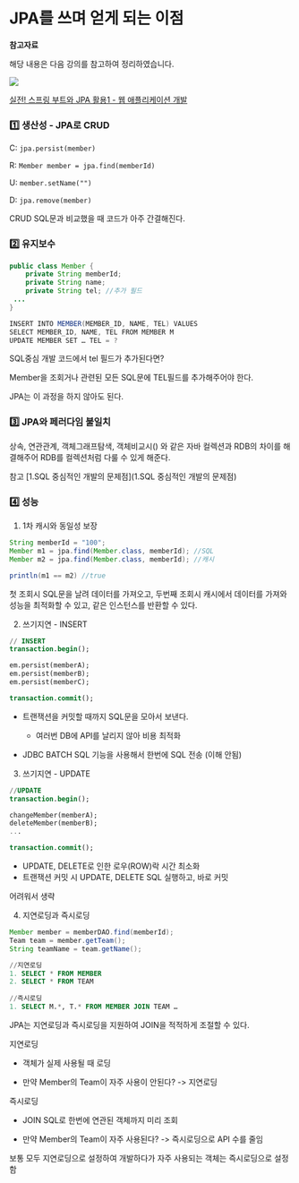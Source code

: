 # JPA를 쓰며 얻게 되는 이점

**참고자료**

해당 내용은 다음 강의를 참고하여 정리하였습니다. 

![](https://cdn.inflearn.com/public/courses/324119/course_cover/07c45106-3cfa-4dd6-93ed-a6449591831c/%E1%84%80%E1%85%B3%E1%84%85%E1%85%AE%E1%86%B8%205%20%E1%84%87%E1%85%A9%E1%86%A8%E1%84%89%E1%85%A1%204.png)

[실전! 스프링 부트와 JPA 활용1 - 웹 애플리케이션 개발](https://www.inflearn.com/course/%EC%8A%A4%ED%94%84%EB%A7%81%EB%B6%80%ED%8A%B8-JPA-%ED%99%9C%EC%9A%A9-1/dashboard)



### 1️⃣ 생산성 - JPA로 CRUD

C: `jpa.persist(member)`

R: `Member member = jpa.find(memberId)`

U: `member.setName("")`

D: `jpa.remove(member)`

CRUD SQL문과 비교했을 때 코드가 아주 간결해진다.



### 2️⃣ 유지보수

```java
public class Member {
    private String memberId;
    private String name;
    private String tel;	//추가 필드
 ...
}

INSERT INTO MEMBER(MEMBER_ID, NAME, TEL) VALUES
SELECT MEMBER_ID, NAME, TEL FROM MEMBER M
UPDATE MEMBER SET … TEL = ?
```

SQL중심 개발 코드에서 tel 필드가 추가된다면?

Member을 조회거나 관련된 모든 SQL문에 TEL필드를 추가해주어야 한다.

JPA는 이 과정을 하지 않아도 된다.



### 3️⃣ JPA와 페러다임 불일치

상속, 연관관계, 객체그래프탐색, 객체비교시() 와 같은 자바 컬렉션과 RDB의 차이를 해결해주어 RDB를 컬렉션처럼 다룰 수 있게 해준다.

참고 [1.SQL 중심적인 개발의 문제점](1.SQL 중심적인 개발의 문제점)



### 4️⃣ 성능

1. 1차 캐시와 동일성 보장

```java
String memberId = "100";
Member m1 = jpa.find(Member.class, memberId); //SQL
Member m2 = jpa.find(Member.class, memberId); //캐시

println(m1 == m2) //true
```

첫 조회시 SQL문을 날려 데이터를 가져오고, 두번째 조회시 캐시에서 데이터를 가져와 성능을 최적화할 수 있고, 같은 인스턴스를 반환할 수 있다.



2. 쓰기지연 - INSERT

```sql
// INSERT
transaction.begin();

em.persist(memberA);
em.persist(memberB);
em.persist(memberC);

transaction.commit();
```

- 트랜잭션을 커밋할 때까지 SQL문을 모아서 보낸다.
  - 여러번 DB에 API를 날리지 않아 비용 최적화

- JDBC BATCH SQL 기능을 사용해서 한번에 SQL 전송 (이해 안됨)



3. 쓰기지연 - UPDATE

```sql
//UPDATE
transaction.begin();

changeMember(memberA); 
deleteMember(memberB); 
...

transaction.commit(); 
```

- UPDATE, DELETE로 인한 로우(ROW)락 시간 최소화
- 트랜잭션 커밋 시 UPDATE, DELETE SQL 실행하고, 바로 커밋

어려워서 생략



4. 지연로딩과 즉시로딩

```java
Member member = memberDAO.find(memberId);
Team team = member.getTeam();
String teamName = team.getName();
```

```sql
//지연로딩
1. SELECT * FROM MEMBER
2. SELECT * FROM TEAM
    
//즉시로딩
1. SELECT M.*, T.* FROM MEMBER JOIN TEAM …
```

JPA는 지연로딩과 즉시로딩을 지원하여 JOIN을 적적하게 조절할 수 있다.



지연로딩

- 객체가 실제 사용될 때 로딩

- 만약 Member의 Team이 자주 사용이 안된다? -> 지연로딩



즉시로딩 

- JOIN SQL로 한번에 연관된 객체까지 미리 조회

- 만약 Member의 Team이 자주 사용된다? -> 즉시로딩으로 API 수를 줄임



보통 모두 지연로딩으로 설정하여 개발하다가 자주 사용되는 객체는 즉시로딩으로 설정함
